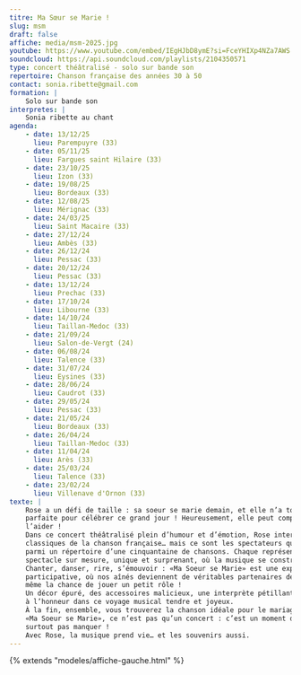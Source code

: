 ```yaml
---
titre: Ma Sœur se Marie !
slug: msm
draft: false
affiche: media/msm-2025.jpg
youtube: https://www.youtube.com/embed/IEgHJbD8ymE?si=FceYHIXp4NZa7AWS
soundcloud: https://api.soundcloud.com/playlists/2104350571
type: concert théâtralisé - solo sur bande son
repertoire: Chanson française des années 30 à 50
contact: sonia.ribette@gmail.com
formation: |
    Solo sur bande son
interpretes: |
    Sonia ribette au chant
agenda:
    - date: 13/12/25
      lieu: Parempuyre (33)
    - date: 05/11/25
      lieu: Fargues saint Hilaire (33)
    - date: 23/10/25
      lieu: Izon (33)
    - date: 19/08/25
      lieu: Bordeaux (33)
    - date: 12/08/25
      lieu: Mérignac (33)
    - date: 24/03/25
      lieu: Saint Macaire (33)
    - date: 27/12/24
      lieu: Ambès (33)
    - date: 26/12/24
      lieu: Pessac (33)
    - date: 20/12/24
      lieu: Pessac (33)
    - date: 13/12/24
      lieu: Prechac (33)
    - date: 17/10/24
      lieu: Libourne (33)
    - date: 14/10/24
      lieu: Taillan-Medoc (33)
    - date: 21/09/24
      lieu: Salon-de-Vergt (24)
    - date: 06/08/24
      lieu: Talence (33)
    - date: 31/07/24
      lieu: Eysines (33)
    - date: 28/06/24
      lieu: Caudrot (33)
    - date: 29/05/24
      lieu: Pessac (33)
    - date: 21/05/24
      lieu: Bordeaux (33)
    - date: 26/04/24
      lieu: Taillan-Medoc (33)
    - date: 11/04/24
      lieu: Arès (33)
    - date: 25/03/24
      lieu: Talence (33)
    - date: 23/02/24
      lieu: Villenave d'Ornon (33)
texte: |
    Rose a un défi de taille : sa soeur se marie demain, et elle n’a toujours pas trouvé la chanson
    parfaite pour célébrer ce grand jour ! Heureusement, elle peut compter sur vous, le public, pour
    l’aider !
    Dans ce concert théâtralisé plein d’humour et d’émotion, Rose interprète les plus grands
    classiques de la chanson française… mais ce sont les spectateurs qui choisissent les titres,
    parmi un répertoire d’une cinquantaine de chansons. Chaque représentation devient alors un
    spectacle sur mesure, unique et surprenant, où la musique se construit en direct.
    Chanter, danser, rire, s’émouvoir : «Ma Soeur se Marie» est une expérience vivante et
    participative, où nos aînés deviennent de véritables partenaires de scène. Quelques-uns auront
    même la chance de jouer un petit rôle !
    Un décor épuré, des accessoires malicieux, une interprète pétillante… et surtout, un public mis
    à l’honneur dans ce voyage musical tendre et joyeux.
    À la fin, ensemble, vous trouverez la chanson idéale pour le mariage…
    «Ma Soeur se Marie», ce n’est pas qu’un concert : c’est un moment de partage inoubliable. À ne
    surtout pas manquer !
    Avec Rose, la musique prend vie… et les souvenirs aussi.
---
```


{% extends "modeles/affiche-gauche.html" %}
